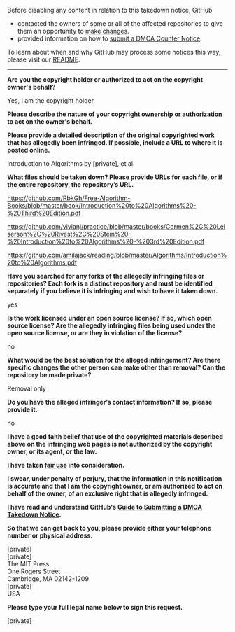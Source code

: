 Before disabling any content in relation to this takedown notice, GitHub
- contacted the owners of some or all of the affected repositories to give them an opportunity to [make changes](https://docs.github.com/en/github/site-policy/dmca-takedown-policy#a-how-does-this-actually-work).
- provided information on how to [submit a DMCA Counter Notice](https://docs.github.com/en/articles/guide-to-submitting-a-dmca-counter-notice).

To learn about when and why GitHub may process some notices this way, please visit our [README](https://github.com/github/dmca/blob/master/README.md).

---

**Are you the copyright holder or authorized to act on the copyright owner's behalf?**

Yes, I am the copyright holder.

**Please describe the nature of your copyright ownership or authorization to act on the owner's behalf.**

**Please provide a detailed description of the original copyrighted work that has allegedly been infringed. If possible, include a URL to where it is posted online.**

Introduction to Algorithms by [private], et al.

**What files should be taken down? Please provide URLs for each file, or if the entire repository, the repository’s URL.**

https://github.com/RbkGh/Free-Algorithm-Books/blob/master/book/Introduction%20to%20Algorithms%20-%20Third%20Edition.pdf

https://github.com/vivianj/practice/blob/master/books/Cormen%2C%20Leiserson%2C%20Rivest%2C%20Stein%20-%20Introduction%20to%20Algorithms%20-%203rd%20Edition.pdf

https://github.com/amilajack/reading/blob/master/Algorithms/Introduction%20to%20Algorithms.pdf

**Have you searched for any forks of the allegedly infringing files or repositories? Each fork is a distinct repository and must be identified separately if you believe it is infringing and wish to have it taken down.**

yes

**Is the work licensed under an open source license? If so, which open source license? Are the allegedly infringing files being used under the open source license, or are they in violation of the license?**

no

**What would be the best solution for the alleged infringement? Are there specific changes the other person can make other than removal? Can the repository be made private?**

Removal only

**Do you have the alleged infringer’s contact information? If so, please provide it.**

no

**I have a good faith belief that use of the copyrighted materials described above on the infringing web pages is not authorized by the copyright owner, or its agent, or the law.**

**I have taken <a href="https://www.lumendatabase.org/topics/22">fair use</a> into consideration.**

**I swear, under penalty of perjury, that the information in this notification is accurate and that I am the copyright owner, or am authorized to act on behalf of the owner, of an exclusive right that is allegedly infringed.**

**I have read and understand GitHub's <a href="https://docs.github.com/articles/guide-to-submitting-a-dmca-takedown-notice/">Guide to Submitting a DMCA Takedown Notice</a>.**

**So that we can get back to you, please provide either your telephone number or physical address.**

[private]  
[private]  
The MIT Press  
One Rogers Street  
Cambridge, MA 02142-1209  
[private]  
USA

**Please type your full legal name below to sign this request.**

[private]
